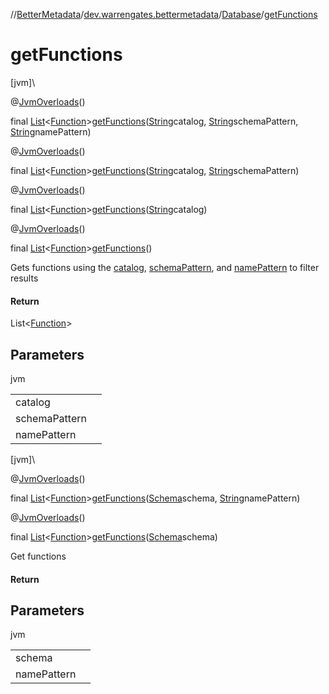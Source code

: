 //[BetterMetadata](../../../index.md)/[dev.warrengates.bettermetadata](../index.md)/[Database](index.md)/[getFunctions](get-functions.md)

# getFunctions

[jvm]\

@[JvmOverloads](https://kotlinlang.org/api/latest/jvm/stdlib/kotlin.jvm/-jvm-overloads/index.html)()

final [List](https://docs.oracle.com/javase/8/docs/api/java/util/List.html)&lt;[Function](../-function/index.md)&gt;[getFunctions](get-functions.md)([String](https://docs.oracle.com/javase/8/docs/api/java/lang/String.html)catalog, [String](https://docs.oracle.com/javase/8/docs/api/java/lang/String.html)schemaPattern, [String](https://docs.oracle.com/javase/8/docs/api/java/lang/String.html)namePattern)

@[JvmOverloads](https://kotlinlang.org/api/latest/jvm/stdlib/kotlin.jvm/-jvm-overloads/index.html)()

final [List](https://docs.oracle.com/javase/8/docs/api/java/util/List.html)&lt;[Function](../-function/index.md)&gt;[getFunctions](get-functions.md)([String](https://docs.oracle.com/javase/8/docs/api/java/lang/String.html)catalog, [String](https://docs.oracle.com/javase/8/docs/api/java/lang/String.html)schemaPattern)

@[JvmOverloads](https://kotlinlang.org/api/latest/jvm/stdlib/kotlin.jvm/-jvm-overloads/index.html)()

final [List](https://docs.oracle.com/javase/8/docs/api/java/util/List.html)&lt;[Function](../-function/index.md)&gt;[getFunctions](get-functions.md)([String](https://docs.oracle.com/javase/8/docs/api/java/lang/String.html)catalog)

@[JvmOverloads](https://kotlinlang.org/api/latest/jvm/stdlib/kotlin.jvm/-jvm-overloads/index.html)()

final [List](https://docs.oracle.com/javase/8/docs/api/java/util/List.html)&lt;[Function](../-function/index.md)&gt;[getFunctions](get-functions.md)()

Gets functions using the [catalog](get-functions.md), [schemaPattern](get-functions.md), and [namePattern](get-functions.md) to filter results

#### Return

List<[Function](../-function/index.md)>

## Parameters

jvm

| | |
|---|---|
| catalog |  |
| schemaPattern |  |
| namePattern |  |

[jvm]\

@[JvmOverloads](https://kotlinlang.org/api/latest/jvm/stdlib/kotlin.jvm/-jvm-overloads/index.html)()

final [List](https://docs.oracle.com/javase/8/docs/api/java/util/List.html)&lt;[Function](../-function/index.md)&gt;[getFunctions](get-functions.md)([Schema](../-schema/index.md)schema, [String](https://docs.oracle.com/javase/8/docs/api/java/lang/String.html)namePattern)

@[JvmOverloads](https://kotlinlang.org/api/latest/jvm/stdlib/kotlin.jvm/-jvm-overloads/index.html)()

final [List](https://docs.oracle.com/javase/8/docs/api/java/util/List.html)&lt;[Function](../-function/index.md)&gt;[getFunctions](get-functions.md)([Schema](../-schema/index.md)schema)

Get functions

#### Return

## Parameters

jvm

| | |
|---|---|
| schema |  |
| namePattern |  |
